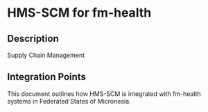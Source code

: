 # HMS-SCM for fm-health

## Description

Supply Chain Management

## Integration Points

This document outlines how HMS-SCM is integrated with fm-health systems in Federated States of Micronesia.
